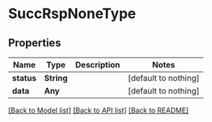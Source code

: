 # SuccRspNoneType


## Properties
Name | Type | Description | Notes
------------ | ------------- | ------------- | -------------
**status** | **String** |  | [default to nothing]
**data** | **Any** |  | [default to nothing]


[[Back to Model list]](../README.md#models) [[Back to API list]](../README.md#api-endpoints) [[Back to README]](../README.md)



